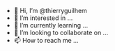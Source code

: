 - 👋 Hi, I’m @thierryguilhem
- 👀 I’m interested in ...
- 🌱 I’m currently learning ...
- 💞️ I’m looking to collaborate on ...
- 📫 How to reach me ...

<!---
thierryguilhem/thierryguilhem is a ✨ special ✨ repository because its `README.md` (this file) appears on your GitHub profile.
You can click the Preview link to take a look at your changes.
--->
